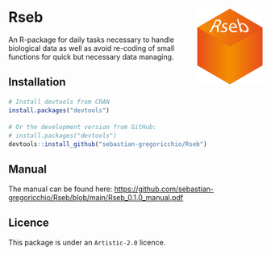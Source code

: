 # Rseb <img src="Rseb_logo.svg" align="right" height = 150/>

An R-package for daily tasks necessary to handle biological data as well as avoid re-coding of small functions for quick but necessary data managing.

## Installation
```r
# Install devtools from CRAN
install.packages("devtools")

# Or the development version from GitHub:
# install.packages("devtools")
devtools::install_github("sebastian-gregoricchio/Rseb")
```

## Manual
The manual can be found here: https://github.com/sebastian-gregoricchio/Rseb/blob/main/Rseb_0.1.0_manual.pdf

## Licence
This package is under an `Artistic-2.0` licence.
